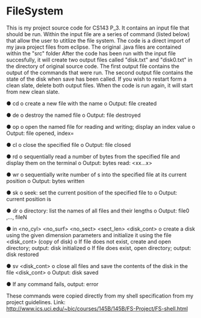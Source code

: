 FileSystem
==========

This is my project source code for CS143 P_3. It contains an input file that should be run.
Within the input file are a series of command (listed below) that allow the user to utitlize the file system.
The code is a direct import of my java project files from eclipse.
The original .java files are contained within the "src" folder
After the code has been run with the input file succesfully, it will create two output files called
"disk.txt" and "disk0.txt" in the directory of original source code.
The first output file contains the output of the commands that were run.
The second output file contains the state of the disk when save has been called.
If you wish to restart form a clean slate, delete both output files.
When the code is run again, it will start from new clean slate.

●      cd <name>
o    create a new file with the name <name>
o    Output: file <name> created

●      de <name>
o    destroy the named file <name>
o    Output: file <name> destroyed
 
●      op <name>
o    open the named file <name> for reading and writing; display an index value
o    Output: file <name> opened, index=<index>
 
●      cl <index>
o    close the specified file <index>
o    Output: file <index> closed
 
●      rd <index> <count>
o    sequentially read a number of bytes <count> from the specified file <index> and display them on the terminal
o    Output: <count> bytes read: <xx...x>
 
●      wr <index> <char> <count>
o    sequentially write <count> number of <char>s into the specified file <index> at its current position
o    Output: <count> bytes written
 
●      sk <index> <pos>
o    seek: set the current position of the specified file <index> to <pos>
o    Output: current position is <pos>
 
●      dr
o    directory: list the names of all files and their lengths
o    Output: file0 <len0>,..., fileN <lenN>
 
●      in <no_cyl> <no_surf> <no_sect> <sect_len> <disk_cont>
o    create a disk using the given dimension parameters and initialize it using the file <disk_cont> (copy of disk)
o    If file does not exist, create and open directory; output: disk initialized
o    If file does exist, open directory; output: disk restored
 
●      sv <disk_cont>
o    close all files and save the contents of the disk in the file <disk_cont>
o    Output: disk saved

●      If any command fails, output: error

These commands were copied directly from my shell specification from my project guidelines.
Link: http://www.ics.uci.edu/~bic/courses/145B/145B/FS-Project/FS-shell.html
